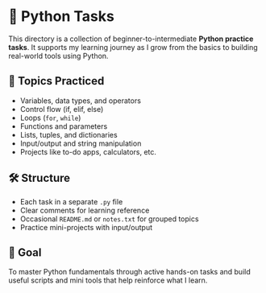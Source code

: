# 🐍 Python Tasks

This directory is a collection of beginner-to-intermediate **Python practice tasks**. It supports my learning journey as I grow from the basics to building real-world tools using Python.

## 🧩 Topics Practiced

- Variables, data types, and operators
- Control flow (if, elif, else)
- Loops (`for`, `while`)
- Functions and parameters
- Lists, tuples, and dictionaries
- Input/output and string manipulation
- Projects like to-do apps, calculators, etc.

## 🛠️ Structure

- Each task in a separate `.py` file
- Clear comments for learning reference
- Occasional `README.md` or `notes.txt` for grouped topics
- Practice mini-projects with input/output

## 🎯 Goal

To master Python fundamentals through active hands-on tasks and build useful scripts and mini tools that help reinforce what I learn.


